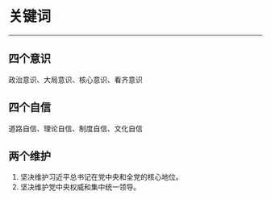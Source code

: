 # 关键词
***
## 四个意识
政治意识、大局意识、核心意识、看齐意识

## 四个自信
道路自信、理论自信、制度自信、文化自信

## 两个维护
1. 坚决维护习近平总书记在党中央和全党的核心地位。
2. 坚决维护党中央权威和集中统一领导。
